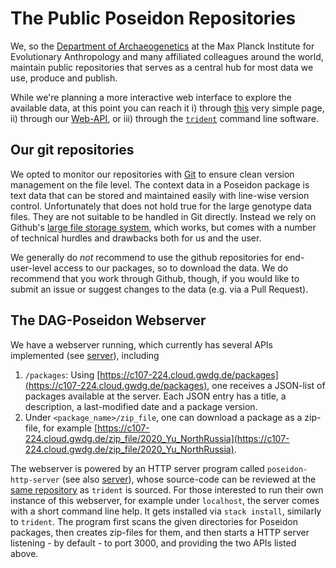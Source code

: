 # The Public Poseidon Repositories

We, so the [Department of Archaeogenetics](https://www.eva.mpg.de/archaeogenetics/index.html) at the Max Planck Institute for Evolutionary Anthropology and many affiliated colleagues around the world, maintain public repositories that serves as a central hub for most data we use, produce and publish.

While we're planning a more interactive web interface to explore the available data, at this point you can reach it i) through [this](https://poseidon-framework.github.io/published_data/) very simple page, ii) through our [Web-API](#the-dag-poseidon-webserver), or iii) through the [`trident`](trident#fetch-command) command line software.

## Our git repositories

We opted to monitor our repositories with [Git](https://git-scm.com) to ensure clean version management on the file level. The context data in a Poseidon package is text data that can be stored and maintained easily with line-wise version control. Unfortunately that does not hold true for the large genotype data files. They are not suitable to be handled in Git directly. Instead we rely on Github's [large file storage system](https://docs.github.com/en/repositories/working-with-files/managing-large-files/about-large-files-on-github), which works, but comes with a number of technical hurdles and drawbacks both for us and the user.

We generally do _not_ recommend to use the github repositories for end-user-level access to our packages, so to download the data. We do recommend that you work through Github, though, if you would like to submit an issue or suggest changes to the data (e.g. via a Pull Request).

## The DAG-Poseidon Webserver

We have a webserver running, which currently has several APIs implemented (see [server](server)), including

1. `/packages`: Using [https://c107-224.cloud.gwdg.de/packages](https://c107-224.cloud.gwdg.de/packages), one receives a JSON-list of packages available at the server. Each JSON entry has a title, a description, a last-modified date and a package version.
2. Under `<package_name>/zip_file`, one can download a package as a zip-file, for example [https://c107-224.cloud.gwdg.de/zip_file/2020_Yu_NorthRussia](https://c107-224.cloud.gwdg.de/zip_file/2020_Yu_NorthRussia).

The webserver is powered by an HTTP server program called `poseidon-http-server` (see also [server](server)), whose source-code can be reviewed at the [same repository](https://github.com/poseidon-framework/poseidon-hs) as `trident` is sourced. For those interested to run their own instance of this webserver, for example under `localhost`, the server comes with a short command line help. It gets installed via `stack install`, similarly to `trident`. The program first scans the given directories for Poseidon packages, then creates zip-files for them, and then starts a HTTP server listening - by default - to port 3000, and providing the two APIs listed above.
